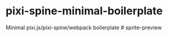 # pixi-spine-minimal-boilerplate

Minimal pixi.js/pixi-spine/webpack boilerplate
#   s p r i t e - p r e v i e w 
 
 
